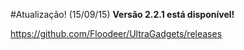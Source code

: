 #Atualização! (15/09/15)
**Versão 2.2.1 está disponível!**

https://github.com/Floodeer/UltraGadgets/releases
